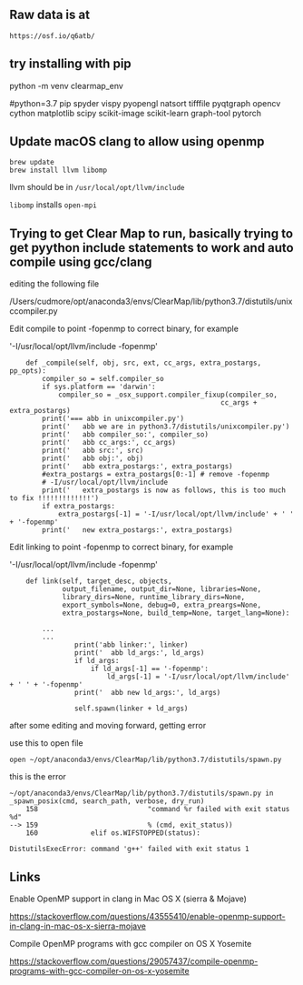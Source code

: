 ## Raw data is at 

```
https://osf.io/q6atb/
```

## try installing with pip

python -m venv clearmap_env

#python=3.7
pip
spyder
vispy
pyopengl
natsort
tifffile
pyqtgraph
opencv
cython
matplotlib
scipy
scikit-image
scikit-learn
graph-tool
pytorch

## Update macOS clang to allow using openmp

```
brew update
brew install llvm libomp
```

llvm should be in `/usr/local/opt/llvm/include`

`libomp` installs `open-mpi`

## Trying to get Clear Map to run, basically trying to get pyython include statements to work and auto compile using gcc/clang

editing the following file

/Users/cudmore/opt/anaconda3/envs/ClearMap/lib/python3.7/distutils/unixccompiler.py

Edit compile to point -fopenmp to correct binary, for example

'-I/usr/local/opt/llvm/include -fopenmp'


```
    def _compile(self, obj, src, ext, cc_args, extra_postargs, pp_opts):
        compiler_so = self.compiler_so
        if sys.platform == 'darwin':
            compiler_so = _osx_support.compiler_fixup(compiler_so,
                                                    cc_args + extra_postargs)
        print('=== abb in unixcompiler.py')
        print('   abb we are in python3.7/distutils/unixcompiler.py')
        print('   abb compiler_so:', compiler_so)
        print('   abb cc_args:', cc_args)
        print('   abb src:', src)
        print('   abb obj:', obj)
        print('   abb extra_postargs:', extra_postargs)
        #extra_postargs = extra_postargs[0:-1] # remove -fopenmp
        # -I/usr/local/opt/llvm/include
        print('   extra_postargs is now as follows, this is too much to fix !!!!!!!!!!!!!')
        if extra_postargs:
        	extra_postargs[-1] = '-I/usr/local/opt/llvm/include' + ' ' + '-fopenmp'
        print('   new extra_postargs:', extra_postargs)

```

Edit linking to point -fopenmp to correct binary, for example

'-I/usr/local/opt/llvm/include -fopenmp'

```
    def link(self, target_desc, objects,
             output_filename, output_dir=None, libraries=None,
             library_dirs=None, runtime_library_dirs=None,
             export_symbols=None, debug=0, extra_preargs=None,
             extra_postargs=None, build_temp=None, target_lang=None):

		...
		...
                print('abb linker:', linker)
                print('  abb ld_args:', ld_args)
                if ld_args:
        	        if ld_args[-1] == '-fopenmp':
        	        	ld_args[-1] = '-I/usr/local/opt/llvm/include' + ' ' + '-fopenmp'
                print('  abb new ld_args:', ld_args)

                self.spawn(linker + ld_args)

```

after some editing and moving forward, getting error

use this to open file

```
open ~/opt/anaconda3/envs/ClearMap/lib/python3.7/distutils/spawn.py
```

this is the error

```
~/opt/anaconda3/envs/ClearMap/lib/python3.7/distutils/spawn.py in _spawn_posix(cmd, search_path, verbose, dry_run)
    158                           "command %r failed with exit status %d"
--> 159                           % (cmd, exit_status))
    160             elif os.WIFSTOPPED(status):

DistutilsExecError: command 'g++' failed with exit status 1
```

## Links

Enable OpenMP support in clang in Mac OS X (sierra & Mojave)

https://stackoverflow.com/questions/43555410/enable-openmp-support-in-clang-in-mac-os-x-sierra-mojave

Compile OpenMP programs with gcc compiler on OS X Yosemite

https://stackoverflow.com/questions/29057437/compile-openmp-programs-with-gcc-compiler-on-os-x-yosemite
